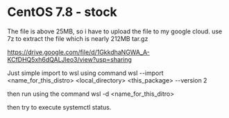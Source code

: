 # CentOS 7.8 - stock

The file is above 25MB, so i have to upload the file to my google cloud. use 7z to extract the file which is nearly 212MB tar.gz 

https://drive.google.com/file/d/1GkkdhaNGWA_A-KCfDHQ5xh6dQALJleo3/view?usp=sharing

Just simple import to wsl using command wsl --import <name_for_this_distro> <local_directory> <this_package> --version 2

then run using the command wsl -d <name_for_this_ditro>

then try to execute systemctl status.
